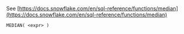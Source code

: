 See [https://docs.snowflake.com/en/sql-reference/functions/median](https://docs.snowflake.com/en/sql-reference/functions/median)
```
MEDIAN( <expr> )
```
